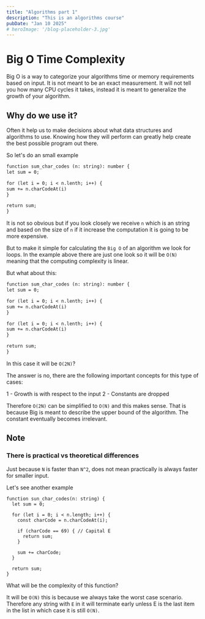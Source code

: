 ```yaml
---
title: "Algorithms part 1"
description: "This is an algorithms course"
pubDate: "Jan 10 2025"
# heroImage: '/blog-placeholder-3.jpg'
---
```


# Big O Time Complexity

Big O is a way to categorize your algorithms time or memory requirements based on input. It is not meant to be an exact measurement. It will not tell you how many CPU cycles it takes, instead it is meant to generalize the growth of your algorithm.

## Why do we use it?

Often it help us to make decisions about what data structures and algorithms to use. Knowing how they will perform can greatly help create the best possible program out there.

So let's do an small example

```markdown
function sum_char_codes (n: string): number {
let sum = 0;

for (let i = 0; i < n.lenth; i++) {
sum += n.charCodeAt(i)
}

return sum;
}
```

It is not so obvious but if you look closely we receive `n` which is an string and based on the size of `n` if it increase the computation it is going to be more expensive.

But to make it simple for calculating the `Big O` of an algorithm we look for loops. In the example above there are just one look so it will be `O(N)` meaning that the computing complexity is linear.

But what about this:

```markdown
function sum_char_codes (n: string): number {
let sum = 0;

for (let i = 0; i < n.lenth; i++) {
sum += n.charCodeAt(i)
}

for (let i = 0; i < n.lenth; i++) {
sum += n.charCodeAt(i)
}

return sum;
}
```

In this case it will be `O(2N)`?

The answer is no, there are the following important concepts for this type of cases:

1 - Growth is with respect to the input
2 - Constants are dropped

Therefore `O(2N)` can be simplified to `O(N)` and this makes sense. That is because Big is meant to describe the upper bound of the algorithm. The constant eventually becomes irrelevant.

## Note

### There is practical vs theoretical differences

Just because `N` is faster than `N^2`, does not mean practically is always faster for smaller input.

Let's see another example

```
function sun_char_codes(n: string) {
  let sum = 0;

  for (let i = 0; i < n.length; i++) {
    const charCode = n.charCodeAt(i);

    if (charCode == 69) { // Capital E
      return sum;
    }

    sum += charCode;
  }

  return sum;
}
```

What will be the complexity of this function?

It will be `O(N)` this is because we always take the worst case scenario. Therefore any string with `E` in it will terminate early unless E is the last item in the list in which case it is still `O(N)`.
